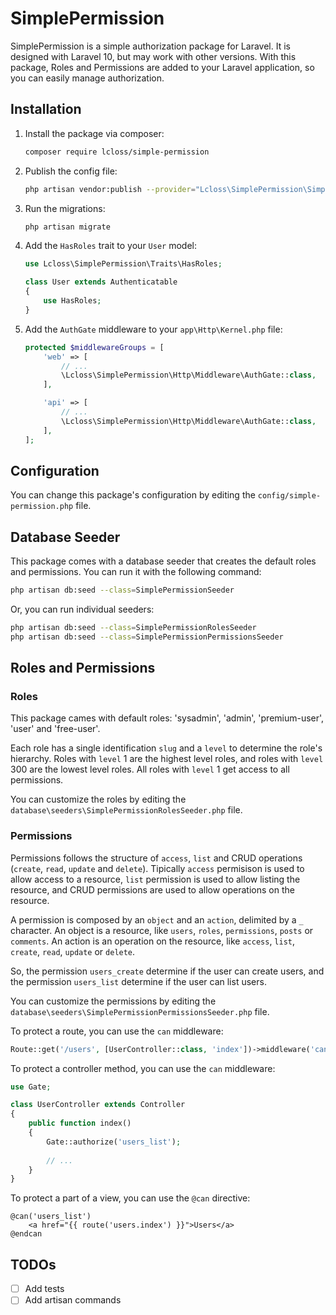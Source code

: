# SimplePermission
SimplePermission is a simple authorization package for Laravel.
It is designed with Laravel 10, but may work with other versions.
With this package, Roles and Permissions are added to your Laravel application, so you can easily manage authorization.

## Installation
1. Install the package via composer:
    ```bash
    composer require lcloss/simple-permission
    ```
2. Publish the config file:
    ```bash
    php artisan vendor:publish --provider="Lcloss\SimplePermission\SimplePermissionServiceProvider"
    ```
   
3. Run the migrations:
    ```bash
    php artisan migrate
    ```
   
4. Add the `HasRoles` trait to your `User` model:
    ```php
    use Lcloss\SimplePermission\Traits\HasRoles;
   
    class User extends Authenticatable
    {
        use HasRoles;
    }
    ```

5. Add the `AuthGate` middleware to your `app\Http\Kernel.php` file:
    ```php
    protected $middlewareGroups = [
        'web' => [
            // ...
            \Lcloss\SimplePermission\Http\Middleware\AuthGate::class,
        ],

        'api' => [
            // ...
            \Lcloss\SimplePermission\Http\Middleware\AuthGate::class,
        ],
    ];
    ```
   
## Configuration

You can change this package's configuration by editing the `config/simple-permission.php` file.

## Database Seeder

This package comes with a database seeder that creates the default roles and permissions.
You can run it with the following command:

```bash
php artisan db:seed --class=SimplePermissionSeeder
```
Or, you can run individual seeders:

```bash
php artisan db:seed --class=SimplePermissionRolesSeeder
php artisan db:seed --class=SimplePermissionPermissionsSeeder
```

## Roles and Permissions

### Roles

This package cames with default roles: 'sysadmin', 'admin', 'premium-user', 'user' and 'free-user'.

Each role has a single identification `slug` and a `level` to determine the role's hierarchy.
Roles with `level` 1 are the highest level roles, and roles with `level` 300 are the lowest level roles.
All roles with `level` 1 get access to all permissions.

You can customize the roles by editing the `database\seeders\SimplePermissionRolesSeeder.php` file.

### Permissions

Permissions follows the structure of `access`, `list` and CRUD operations (`create`, `read`, `update` and `delete`).
Tipically `access` permisison is used to allow access to a resource, `list` permission is used to allow listing the resource, and CRUD permissions are used to allow operations on the resource.

A permission is composed by an `object` and an `action`, delimited by a `_` character.
An object is a resource, like `users`, `roles`, `permissions`, `posts` or `comments`.
An action is an operation on the resource, like `access`, `list`, `create`, `read`, `update` or `delete`.

So, the permission `users_create` determine if the user can create users, and the permission `users_list` determine if the user can list users.

You can customize the permissions by editing the `database\seeders\SimplePermissionPermissionsSeeder.php` file.

To protect a route, you can use the `can` middleware:
```php
Route::get('/users', [UserController::class, 'index'])->middleware('can:users_list');
```

To protect a controller method, you can use the `can` middleware:
```php
use Gate;

class UserController extends Controller
{
    public function index()
    {
        Gate::authorize('users_list');
        
        // ...
    }
}
```

To protect a part of a view, you can use the `@can` directive:
```blade
@can('users_list')
    <a href="{{ route('users.index') }}">Users</a>
@endcan
```
## TODOs

- [ ] Add tests
- [ ] Add artisan commands

